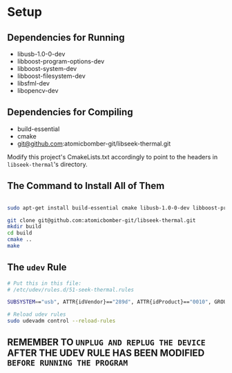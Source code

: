 # Setup

## Dependencies for Running
- libusb-1.0-0-dev
- libboost-program-options-dev
- libboost-system-dev
- libboost-filesystem-dev
- libsfml-dev
- libopencv-dev

## Dependencies for Compiling 
- build-essential
- cmake
- git@github.com:atomicbomber-git/libseek-thermal.git

Modify this project's CmakeLists.txt accordingly to point to the headers in `libseek-thermal`'s directory.

## The Command to Install All of Them
```bash

sudo apt-get install build-essential cmake libusb-1.0-0-dev libboost-program-options-dev libboost-system-dev libboost-filesystem-dev libsfml-dev libopencv-dev

git clone git@github.com:atomicbomber-git/libseek-thermal.git
mkdir build
cd build
cmake ..
make

```
## The `udev` Rule

```bash
# Put this in this file:
# /etc/udev/rules.d/51-seek-thermal.rules

SUBSYSTEM=="usb", ATTR{idVendor}=="289d", ATTR{idProduct}=="0010", GROUP="plugdev"
```

```bash
# Reload udev rules 
sudo udevadm control --reload-rules
```

## REMEMBER TO `UNPLUG AND REPLUG THE DEVICE` AFTER THE UDEV RULE HAS BEEN MODIFIED `BEFORE RUNNING THE PROGRAM`
